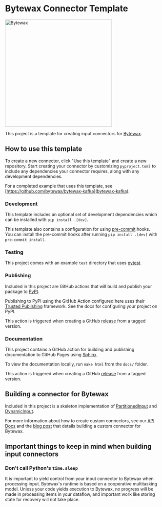 # Bytewax Connector Template

<picture>
  <source media="(prefers-color-scheme: dark)" srcset="https://user-images.githubusercontent.com/6073079/195393689-7334098b-a8cd-4aaa-8791-e4556c25713e.png" width="350">
  <source media="(prefers-color-scheme: light)" srcset="https://user-images.githubusercontent.com/6073079/194626697-425ade3d-3d72-4b4c-928e-47bad174a376.png" width="350">
  <img alt="Bytewax">
</picture>

This project is a template for creating input connectors for [Bytewax](https://github.com/bytewax/bytewax).

## How to use this template

To create a new connector, click "Use this template" and create a new
repository. Start creating your connector by customizing
`pyproject.toml` to include any dependencies your connector requires, along
with any development dependencies.

For a completed example that uses this template, see [https://github.com/bytewax/bytewax-kafka](bytewax-kafka).

### Development

This template includes an optional set of development dependencies which can be
installed with `pip install .[dev]`.

This template also contains a configuration for using
[pre-commit](https://pre-commit.com/) hooks. You can install the pre-commit
hooks after running `pip install .[dev]` with `pre-commit install`.

### Testing

This project comes with an example `test` directory that uses
[pytest](https://docs.pytest.org/en/7.3.x/).

### Publishing

Included in this project are GitHub actions that will build and publish your
package to [PyPI](https://pypi.org/).

Publishing to PyPI using the GitHub Action configured here uses their
[Trusted Publishing](https://docs.pypi.org/trusted-publishers/)
framework. See the docs for configuring your project on PyPI.

This action is triggered when creating a GitHub
[release](https://docs.github.com/en/repositories/releasing-projects-on-github/about-releases)
from a tagged version.

### Documentation

This project contains a GitHub action for building and publishing
documentation to GitHub Pages using
[Sphinx](https://www.sphinx-doc.org/en/master/).

To view the documentation locally, run `make html` from the `docs/` folder.

This action is triggered when creating a GitHub
[release](https://docs.github.com/en/repositories/releasing-projects-on-github/about-releases)
from a tagged version.

## Building a connector for Bytewax

Included in this project is a skeleton implementation of
[PartitionedInput](https://bytewax.io/apidocs/bytewax.inputs#bytewax.inputs.PartitionedInput)
and
[DynamicInput](https://bytewax.io/apidocs/bytewax.inputs#bytewax.inputs.DynamicInput).

For more information about how to create custom connectors, see our
[API Docs](https://bytewax.io/apidocs/bytewax.inputs) and the [blog
post](https://bytewax.io/blog/custom-input-connector) that details
building a custom connector for Bytewax.

## Important things to keep in mind when building input connectors

### Don't call Python's `time.sleep`

It is important to yield control from your input connector to Bytewax
when processing input. Bytewax's runtime is based on a cooperative
multitasking model. Unless your code yields execution to Bytewax, no
progress will be made in processing items in your dataflow, and
important work like storing state for recovery will not take place.

